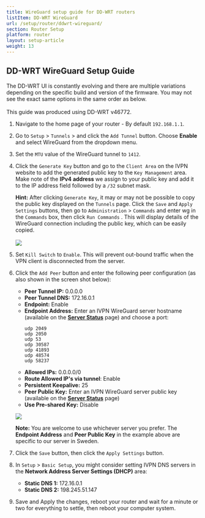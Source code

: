 ```yaml
---
title: WireGuard setup guide for DD-WRT routers
listItem: DD-WRT WireGuard
url: /setup/router/ddwrt-wireguard/
section: Router Setup
platform: router
layout: setup-article
weight: 13
---
```

## DD-WRT WireGuard Setup Guide

<div markdown="1" class="notice notice--warning">
The DD-WRT UI is constantly evolving and there are multiple variations depending on the specific build and version of the firmware. You may not see the exact same options in the same order as below.<br><br>
This guide was produced using DD-WRT v46772.
</div>

1.  Navigate to the home page of your router - By default `192.168.1.1`.

2.  Go to `Setup` > `Tunnels` > and click the `Add Tunnel` button. Choose **Enable** and select WireGuard from the dropdown menu.

3.  Set the `MTU` value of the WireGuard tunnel to `1412`. 

4.  Click the `Generate Key` button and go to the `Client Area` on the IVPN website to add the generated public key to the `Key Management` area. Make note of the **IPv4 address** we assign to your public key and add it to the IP address field followed by a `/32` subnet mask.

    <div markdown="1" class="notice notice--info">
    <strong>Hint:</strong> After clicking <code>Generate Key</code>, it may or may not be possible to copy the public key displayed on the <code>Tunnels</code> page. Click the <code>Save</code> and <code>Apply Settings</code> buttons, then go to <code>Administration</code>  > <code>Commands</code>  and enter wg in the <code>Commands</code>  box, then click <code>Run Commands</code> . This will display details of the WireGuard connection including the public key, which can be easily copied.<br><br>
    <img src="/images-static/uploads/install-openvpn-ddwrt-wireguard-010.png">
    </div>

5.  Set `Kill Switch` to `Enable`. This will prevent out-bound traffic when the VPN client is disconnected from the server.

6.  Click the `Add Peer` button and enter the following peer configuration (as also shown in the screen shot below):

    *   **Peer Tunnel IP:** 0.0.0.0
    *   **Peer Tunnel DNS:** 172.16.0.1
    *   **Endpoint:** Enable
    *   **Endpoint Address:** Enter an IVPN WireGuard server hostname (available on the **[Server Status](/status/)** page) and choose a port:
        ```
        udp 2049
        udp 2050
        udp 53
        udp 30587
        udp 41893
        udp 48574
        udp 58237
        ```
    *   **Allowed IPs:** 0.0.0.0/0
    *   **Route Allowed IP's via tunnel**: Enable
    *   **Persistent Keepalive:** 25
    *   **Peer Public Key:** Enter an IVPN WireGuard server public key (available on the **[Server Status](/status/)** page)
    *   **Use Pre-shared Key:** Disable

    ![](/images-static/uploads/install-openvpn-ddwrt-wireguard-020-2.png)

    <div markdown="1" class="notice notice--info">
    <strong>Note:</strong> You are welcome to use whichever server you prefer. The <strong>Endpoint Address</strong> and <strong>Peer Public Key</strong> in the example above are specific to our server in Sweden.
    </div>

7.  Click the `Save` button, then click the `Apply Settings` button.

8.  In `Setup` > `Basic Setup`, you might consider setting IVPN DNS servers in the **Network Address Server Settings (DHCP)** area:

    * **Static DNS 1:** 172.16.0.1
    * **Static DNS 2:** 198.245.51.147

9.  Save and Apply the changes, reboot your router and wait for a minute or two for everything to settle, then reboot your computer system.
